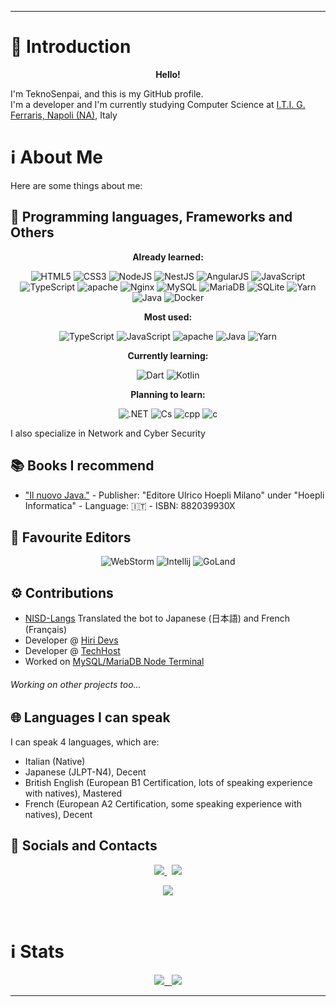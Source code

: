 ***

<h1>🎤 Introduction</h1>
<p>
<p align="center">
    <strong>Hello!</strong>
</p>
I'm TeknoSenpai, and this is my GitHub profile. 
<br> I'm a developer and I'm currently studying Computer Science at <a href="https://itiferraris.edu.it">I.T.I. G. Ferraris, Napoli (NA)</a>, Italy </p>
<h1>ℹ️ About Me</h1>
<p>Here are some things about me:</p>
<h2>🔧 Programming languages, Frameworks and Others</h2>
<p align="center">
    <strong>Already learned:</strong>
</p>
<p align="center">
    <img alt="HTML5" src="https://img.shields.io/badge/html5-000000.svg?&style=for-the-badge&logo=html5&logoColor=white" />
    <img alt="CSS3" src="https://img.shields.io/badge/css3-000000.svg?&style=for-the-badge&logo=css3&logoColor=white" />
    <img alt="NodeJS" src="https://img.shields.io/badge/node.js-000000.svg?&style=for-the-badge&logo=node.js&logoColor=white" />
    <img alt="NestJS" src="https://img.shields.io/badge/nest.js-000000.svg?&style=for-the-badge&logo=nestjs&logoColor=white" />
    <img alt="AngularJS" src="https://img.shields.io/badge/Angular 2-000000.svg?&style=for-the-badge&logo=angularjs&logoColor=white" />
    <img alt="JavaScript" src="https://img.shields.io/badge/javascript-000000.svg?&style=for-the-badge&logo=javascript&logoColor=%23F7DF1E" />
    <img alt="TypeScript" src="https://img.shields.io/badge/typescript-000000.svg?&style=for-the-badge&logo=typescript&logoColor=%448cab" />
    <img alt="apache" src="https://img.shields.io/badge/apache-000000.svg?&style=for-the-badge&logo=apache&logoColor=white" />
    <img alt="Nginx" src="https://img.shields.io/badge/nginx-000000.svg?&style=for-the-badge&logo=nginx&logoColor=white" />
    <img alt="MySQL" src="https://img.shields.io/badge/mysql-000000.svg?&style=for-the-badge&logo=mysql&logoColor=white" />
    <img alt="MariaDB" src="https://img.shields.io/badge/MariaDB-000000?style=for-the-badge&logo=mariadb&logoColor=white" />
    <img alt="SQLite" src="https://img.shields.io/badge/sqlite-000000.svg?style=for-the-badge&logo=sqlite&logoColor=white" />
    <img alt="Yarn" src="https://img.shields.io/badge/yarn-000000.svg?style=for-the-badge&logo=yarn&logoColor=white" />
    <img alt="Java" src="https://img.shields.io/badge/java-000000.svg?&style=for-the-badge&logo=javajre&logoColor=white" />
    <img alt="Docker" src="https://img.shields.io/badge/docker-000000.svg?style=for-the-badge&logo=docker&logoColor=white" />
</p>
<p align="center">
    <strong>Most used:</strong>
</p>
<p align="center">
    <img alt="TypeScript" src="https://img.shields.io/badge/typescript-000000.svg?&style=for-the-badge&logo=typescript&logoColor=%448cab" />
    <img alt="JavaScript" src="https://img.shields.io/badge/javascript-000000.svg?&style=for-the-badge&logo=javascript&logoColor=%23F7DF1E" />
    <img alt="apache" src="https://img.shields.io/badge/apache-000000.svg?&style=for-the-badge&logo=apache&logoColor=white" />
    <img alt="Java" src="https://img.shields.io/badge/java-000000.svg?&style=for-the-badge&logo=javajre&logoColor=white" />
    <img alt="Yarn" src="https://img.shields.io/badge/yarn-000000.svg?style=for-the-badge&logo=yarn&logoColor=white" />
</p>
<p align="center">
    <strong>Currently learning:</strong> 
</p>
<p align="center">
    <img alt="Dart" src="https://img.shields.io/badge/dart-000000.svg?&style=for-the-badge&logo=dart&logoColor=white" />
    <img alt="Kotlin" src="https://img.shields.io/badge/kotlin-000000.svg?&style=for-the-badge&logo=kotlin&logoColor=white" />
</p>
<p align="center">
    <strong>Planning to learn:</strong>
</p>
<p align="center">
    <img alt=".NET" src="https://img.shields.io/badge/.NET-000000?style=for-the-badge&logo=.net&logoColor=white" />
    <img alt="Cs" src="https://img.shields.io/badge/c%23-000000.svg?style=for-the-badge&logo=c-sharp&logoColor=white" />
    <img alt="cpp" src="https://img.shields.io/badge/c++-000000?style=for-the-badge&logo=cplusplus&logoColor=white" />
    <img alt="c" src="https://img.shields.io/badge/c-000000?style=for-the-badge&logo=c&logoColor=white" />
</p>
<p>I also specialize in Network and Cyber Security</p>
<h2>📚 Books I recommend</h2>
<p>
<ul>
    <li>
        <a href="https://www.amazon.it/gp/product/882039930X">"Il nuovo Java."</a> - Publisher: "Editore Ulrico Hoepli Milano" under "Hoepli Informatica" - Language: 🇮🇹 - ISBN: 882039930X
    </li>
</ul>
</p>
<h2>📝 Favourite Editors</h2>
<p align="center">
    <img alt="WebStorm" src="https://img.shields.io/badge/webstorm-000000.svg?style=for-the-badge&logo=webstorm&logoColor=white" />
    <img alt="Intellij" src="https://img.shields.io/badge/intelliJidea-000000.svg?style=for-the-badge&logo=intellij-idea&logoColor=white" />
    <img alt="GoLand" src="https://img.shields.io/badge/goland-000000.svg?style=for-the-badge&logo=goland&logoColor=white" />
</p>
<h2>⚙️ Contributions</h2>
<ul>
    <li>
        <a href="https://github.com/Polliog/NISD-Langs" target="_blank">NISD-Langs</a> Translated the bot to Japanese (日本語) and French (Français)
    </li>
    <li> Developer @ <a href="https://hiri.dev" target="_blank">Hiri Devs</a>
    </li>
    <li> Developer @ <a href="https://techhost.live" target="_blank">TechHost</a>
    </li>
    <li> Worked on <a href="https://github.com/TeknoSenpai/MySQL-MariaDB-Node-Terminal">MySQL/MariaDB Node Terminal</a>
    </li>
</ul>
<h6>Working on other projects too...</h6>
<h2>🌐 Languages I can speak</h2>
<p> I can speak 4 languages, which are:
<ul>
    <li> Italian (Native) </li>
    <li> Japanese (JLPT-N4), Decent </li>
    <li> British English (European B1 Certification, lots of speaking experience with natives), Mastered </li>
    <li> French (European A2 Certification, some speaking experience with natives), Decent </li>
</ul>
</p>
<h2>📱 Socials and Contacts</h2>
<p align="center">
    <a href="https://instagram.com/teknosenpai" target="_blank">
    <img src="https://img.shields.io/badge/@teknosenpai-Instagram-000000.svg?style=for-the-badge&logoColor=white">
    </a>
    &nbsp;
    <a href="mailto:tekno@hiri.dev" target="_blank">
    <img src="https://img.shields.io/badge/tekno@hiri.dev-eMail-000000.svg?style=for-the-badge">
    </a>
</p>
<p align="center">
    <img src="https://lanyard.cnrad.dev/api/836663939609657385">
</p>
<!---
<h1>💻 Hiri Devs</h1>
<p align="center">
    <img align="center" src="http://hiri.dev/logo/hiri-banner.png">
    <h2><strong>Hiri Devs</strong></h2>
    ...things
</p>
-->
<br>
<h1>ℹ️ Stats</h1>
<p align="center">
    <a href="https://github.com/anuraghazra/github-readme-stats">
    <img src="https://github-readme-stats.vercel.app/api?username=teknosenpai&show_icons=true&theme=tokyonight&count_private=true" />
    &nbsp;
    </a>
    <a href="https://github.com/anuraghazra/github-readme-stats">
    <img src="https://github-readme-stats.vercel.app/api/top-langs/?username=teknosenpai&theme=tokyonight" />
    </a>
</p>

***
